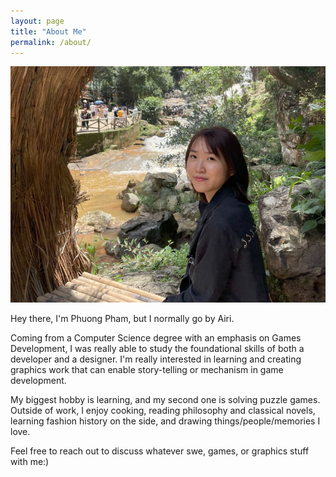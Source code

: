 ```yaml
---
layout: page
title: "About Me"
permalink: /about/
---
```


![Picture 1](/assets/about_me_img/airi_phuong.png)

Hey there, I'm Phuong Pham, but I normally go by Airi.

Coming from a Computer Science degree with an emphasis on Games Development, I was really able to study the foundational skills of both a developer and a designer. I'm really interested in learning and creating graphics work that can enable story-telling or mechanism in game development.

My biggest hobby is learning, and my second one is solving puzzle games. Outside of work, I enjoy cooking, reading philosophy and classical novels, learning fashion history on the side, and drawing things/people/memories I love. 

Feel free to reach out to discuss whatever swe, games, or graphics stuff with me:)
